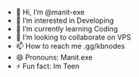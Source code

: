 - 👋 Hi, I’m @manit-exe
- 👀 I’m interested in Developing
- 🌱 I’m currently learning Coding
- 💞️ I’m looking to collaborate on VPS
- 📫 How to reach me .gg/kbnodes
- 😄 Pronouns: Manit.exe
- ⚡ Fun fact: Im Teen

<!---
manit-exe/manit-exe is a ✨ special ✨ repository because its `README.md` (this file) appears on your GitHub profile.
You can click the Preview link to take a look at your changes.
--->
